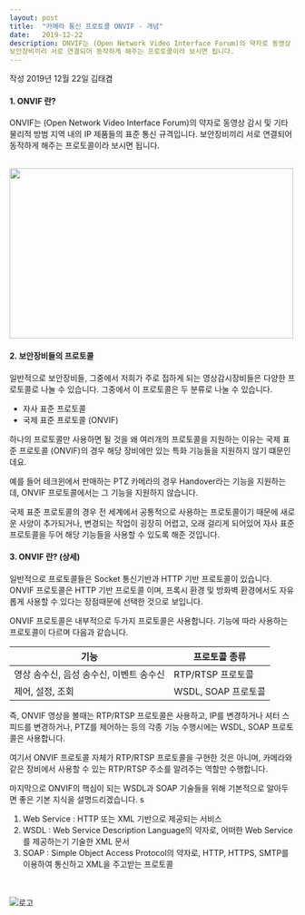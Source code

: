```yaml
---
layout: post
title:  "카메라 통신 프로토콜 ONVIF - 개념"
date:   2019-12-22
description: ONVIF는 (Open Network Video Interface Forum)의 약자로 동영상 감시 및 기타 물리적 방범 지역 내의 IP 제품들의 표준 통신 규격입니다.
보안장비끼리 서로 연결되어 동작하게 해주는 프로토콜이라 보시면 됩니다.
---
```


작성 2019년 12월 22일 김태겸

#### 1. ONVIF 란?
ONVIF는 (Open Network Video Interface Forum)의 약자로 동영상 감시 및 기타 물리적 방범 지역 내의 IP 제품들의 표준 통신 규격입니다.
보안장비끼리 서로 연결되어 동작하게 해주는 프로토콜이라 보시면 됩니다.

<br><img src="https://github.com/macontents/macontents.github.io/blob/master/images/2019-12-22_Onvif_001.png?raw=true" width="500" height="300"><br>

#### 2. 보안장비들의 프로토콜
일반적으로 보안장비들, 그중에서 저희가 주로 접하게 되는 영상감시장비들은
다양한 프로토콜로 나눌 수 있습니다.
그중에서 이 프로토콜은 두 분류로 나눌 수 있습니다.
* 자사 표준 프로토콜
* 국제 표준 프로토콜 (ONVIF) 

하나의 프로토콜만 사용하면 될 것을 왜 여러개의 프로토콜을 지원하는 이유는
국제 표준 프로토콜 (ONVIF)의 경우 해당 장비에만 있는 특화 기능들을 지원하지
않기 떄문인데요.

예를 들어 테크윈에서 판매하는 PTZ 카메라의 경우 Handover라는 기능을 지원하는데,
ONVIF 프로토콜에서는 그 기능을 지원하지 않습니다.

국제 표준 프로토콜의 경우 전 세계에서 공통적으로 사용하는 프로토콜이기 때문에
새로운 사양이 추가되거나, 변경되는 작업이 굉장히 어렵고, 오래 걸리게 되어있어
자사 표준 프로토콜을 두어 해당 기능들을 사용할 수 있도록 해준 것입니다.

#### 3. ONVIF 란? (상세)
일반적으로 프로토콜들은 Socket 통신기반과 HTTP 기반 프로토콜이 있습니다.
ONVIF 프로토콜은 HTTP 기반 프로토콜 이며, 프록시 환경 및 방화벽 환경에서도
자유롭게 사용할 수 있다는 장점때문에 선택한 것으로 보입니다.

ONVIF 프로토콜은 내부적으로 두가지 프로토콜은 사용합니다.
기능에 따라 사용하는 프로토콜이 다르며 다음과 같습니다.

기능 | 프로토콜 종류
--- | --- 
영상 송수신, 음성 송수신, 이벤트 송수신 | RTP/RTSP 프로토콜
제어, 설정, 조회 | WSDL, SOAP 프로토콜

즉, ONVIF 영상을 볼때는 RTP/RTSP 프로토콜은 사용하고, IP를 변경하거나
셔터 스피드를 변경하거나, PTZ를 제어하는 등의 각종 기능 수행시에는
WSDL, SOAP 프로토콜은 사용합니다.

여기서 ONVIF 프로토콜 자체가 RTP/RTSP 프로토콜을 구현한 것은 아니며,
카메라와 같은 장비에서 사용할 수 있는 RTP/RTSP 주소를 알려주는 역할만 수행합니다.

마지막으로 ONVIF의 핵심이 되는 WSDL과 SOAP 기술들을 위해 기본적으로 알아두면 좋은 기본 지식을 설명드리겠습니다.
s
1. Web Service : HTTP 또는 XML 기반으로 제공되는 서비스
2. WSDL : Web Service Description Language의 약자로, 어떠한 Web Service를 제공하는기 기술한 XML 문서
3. SOAP : Simple Object Access Protocol의 약자로, HTTP, HTTPS, SMTP를 이용하여 통신하고 XML을 주고받는 프로토콜

<br><br>
![로고](https://macontents.github.io/images/markany.png)

<div class="fb-comments" data-href="https://macontents.github.io/2019-05-28-Docker 용 - 설치.md" data-width="700" data-numposts="10"></div>

